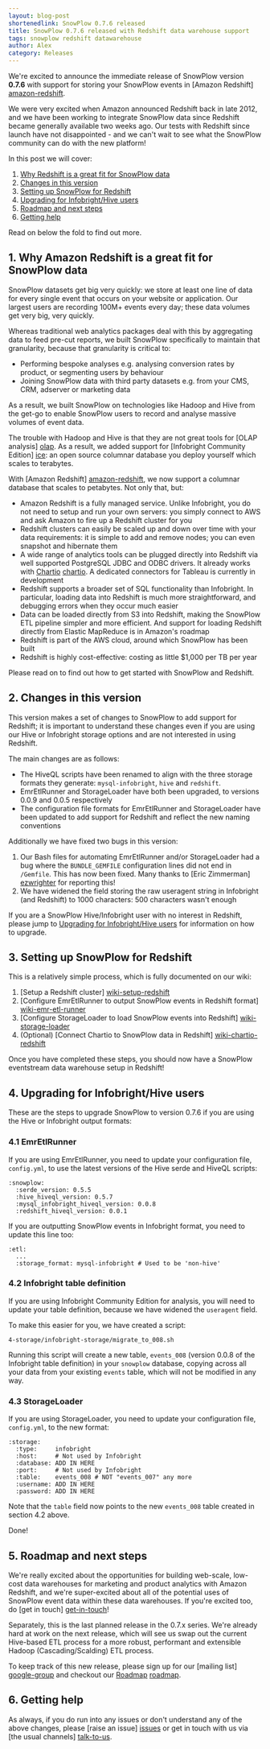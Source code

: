 ```yaml
---
layout: blog-post
shortenedlink: SnowPlow 0.7.6 released
title: SnowPlow 0.7.6 released with Redshift data warehouse support
tags: snowplow redshift datawarehouse
author: Alex
category: Releases
---
```


We're excited to announce the immediate release of SnowPlow version **0.7.6** with support for storing your SnowPlow events in [Amazon Redshift] [amazon-redshift].

We were very excited when Amazon announced Redshift back in late 2012, and we have been working to integrate SnowPlow data since Redshift became generally available two weeks ago. Our tests with Redshift since launch have not disappointed - and we can't wait to see what the SnowPlow community can do with the new platform!

In this post we will cover:

1. [Why Redshift is a great fit for SnowPlow data](/blog/2013/03/03/snowplow-0.7.6-released-with-redshift-data-warehouse-support#why-redshift)
2. [Changes in this version](/blog/2013/03/03/snowplow-0.7.6-released-with-redshift-data-warehouse-support#this-version)
3. [Setting up SnowPlow for Redshift](/blog/2013/03/03/snowplow-0.7.6-released-with-redshift-data-warehouse-support#snowplow-redshift)
4. [Upgrading for Infobright/Hive users](/blog/2013/03/03/snowplow-0.7.6-released-with-redshift-data-warehouse-support#upgrading)
5. [Roadmap and next steps](/blog/2013/03/03/snowplow-0.7.6-released-with-redshift-data-warehouse-support#roadmap)
6. [Getting help](/blog/2013/03/03/snowplow-0.7.6-released-with-redshift-data-warehouse-support#help)

Read on below the fold to find out more.

<!--more-->

<h2><a name="why-redshift">1. Why Amazon Redshift is a great fit for SnowPlow data</a></h2>

SnowPlow datasets get big very quickly: we store at least one line of data for every single event that occurs on your website or application. Our largest users are recording 100M+ events every day; these data volumes get very big, very quickly.

Whereas traditional web analytics packages deal with this by aggregating data to feed pre-cut reports, we built SnowPlow specifically to maintain that granularity, because that granularity is critical to:

* Performing bespoke analyses e.g. analysing conversion rates by product, or segmenting users by behaviour
* Joining SnowPlow data with third party datasets e.g. from your CMS, CRM, adserver or marketing data

As a result, we built SnowPlow on technologies like Hadoop and Hive from the get-go to enable SnowPlow users to record and analyse massive volumes of event data.

The trouble with Hadoop and Hive is that they are not great tools for [OLAP analysis] [olap]. As a result, we added support for [Infobright Community Edition] [ice]: an open source columnar database you deploy yourself which scales to terabytes.

With [Amazon Redshift] [amazon-redshift], we now support a columnar database that scales to petabytes. Not only that, but:

* Amazon Redshift is a fully managed service. Unlike Infobright, you do not need to setup and run your own servers: you simply connect to AWS and ask Amazon to fire up a Redshift cluster for you
* Redshift clusters can easily be scaled up and down over time with your data requirements: it is simple to add and remove nodes; you can even snapshot and hibernate them
* A wide range of analytics tools can be plugged directly into Redshift via well supported PostgreSQL JDBC and ODBC drivers. It already works with [Chartio] [chartio]. A dedicated connectors for Tableau is currently in development
* Redshift supports a broader set of SQL functionality than Infobright. In particular, loading data into Redshift is much more straightforward, and debugging errors when they occur much easier
* Data can be loaded directly from S3 into Redshift, making the SnowPlow ETL pipeline simpler and more efficient. And support for loading Redshift directly from Elastic MapReduce is in Amazon's roadmap
* Redshift is part of the AWS cloud, around which SnowPlow has been built
* Redshift is highly cost-effective: costing as little $1,000 per TB per year

Please read on to find out how to get started with SnowPlow and Redshift.

<h2><a name="this-version">2. Changes in this version</a></h2>

This version makes a set of changes to SnowPlow to add support for Redshift; it is important to understand these changes even if you are using our Hive or Infobright storage options and are not interested in using Redshift.

The main changes are as follows:

* The HiveQL scripts have been renamed to align with the three storage formats they generate: `mysql-infobright`, `hive` and `redshift`.
* EmrEtlRunner and StorageLoader have both been upgraded, to versions 0.0.9 and 0.0.5 respectively
* The configuration file formats for EmrEtlRunner and StorageLoader have been updated to add support for Redshift and reflect the new naming conventions

Additionally we have fixed two bugs in this version:

1. Our Bash files for automating EmrEtlRunner and/or StorageLoader had a bug where the `BUNDLE_GEMFILE` configuration lines did not end in `/Gemfile`. This has now been fixed. Many thanks to [Eric Zimmerman] [ezwrighter] for reporting this!
2. We have widened the field storing the raw useragent string in Infobright (and Redshift) to 1000 characters: 500 characters wasn't enough

If you are a SnowPlow Hive/Infobright user with no interest in Redshift, please jump to [Upgrading for Infobright/Hive users](FIXME#hive-ice-upgrade) for information on how to upgrade.

<h2><a name="snowplow-redshift">3. Setting up SnowPlow for Redshift</a></h2>

This is a relatively simple process, which is fully documented on our wiki:

1. [Setup a Redshift cluster] [wiki-setup-redshift]
2. [Configure EmrEtlRunner to output SnowPlow events in Redshift format] [wiki-emr-etl-runner]
3. [Configure StorageLoader to load SnowPlow events into Redshift] [wiki-storage-loader]
4. (Optional) [Connect Chartio to SnowPlow data in Redshift] [wiki-chartio-redshift]

Once you have completed these steps, you should now have a SnowPlow eventstream data warehouse setup in Redshift!

<h2><a name="upgrading">4. Upgrading for Infobright/Hive users</a></h2>

These are the steps to upgrade SnowPlow to version 0.7.6 if you are using the Hive or Infobright output formats:

### 4.1 EmrEtlRunner

If you are using EmrEtlRunner, you need to update your configuration file, `config.yml`, to use the latest versions of the Hive serde and HiveQL scripts:

    :snowplow:
      :serde_version: 0.5.5
      :hive_hiveql_version: 0.5.7
      :mysql_infobright_hiveql_version: 0.0.8
      :redshift_hiveql_version: 0.0.1

If you are outputting SnowPlow events in Infobright format, you need to update this line too:

    :etl:
      ...
      :storage_format: mysql-infobright # Used to be 'non-hive'

### 4.2 Infobright table definition

If you are using Infobright Community Edition for analysis, you will need to update your table definition, because we have widened the `useragent` field.

To make this easier for you, we have created a script:

    4-storage/infobright-storage/migrate_to_008.sh

Running this script will create a new table, `events_008` (version 0.0.8 of the Infobright table definition) in your `snowplow` database, copying across all your data from your existing `events` table, which will not be modified in any way.

### 4.3 StorageLoader

If you are using StorageLoader, you need to update your configuration file, `config.yml`, to the new format:

    :storage:
      :type:     infobright
      :host:     # Not used by Infobright
      :database: ADD IN HERE
      :port:     # Not used by Infobright
      :table:    events_008 # NOT "events_007" any more
      :username: ADD IN HERE
      :password: ADD IN HERE

Note that the `table` field now points to the new `events_008` table created in section 4.2 above.

Done!

<h2><a name="roadmap">5. Roadmap and next steps</a></h2>

We're really excited about the opportunities for building web-scale, low-cost data warehouses for marketing and product analytics with Amazon Redshift, and we're super-excited about all of the potential uses of SnowPlow event data within these data warehouses. If you're excited too, do [get in touch] [get-in-touch]!

Separately, this is the last planned release in the 0.7.x series. We're already hard at work on the next release, which will see us swap out the current Hive-based ETL process for a more robust, performant and extensible Hadoop (Cascading/Scalding) ETL process.

To keep track of this new release, please sign up for our [mailing list] [google-group] and checkout our [Roadmap] [roadmap].

<h2><a name="help">6. Getting help</a></h2>

As always, if you do run into any issues or don't understand any of the above changes, please [raise an issue] [issues] or get in touch with us via [the usual channels] [talk-to-us].

[amazon-redshift]: http://aws.amazon.com/redshift/
[olap]: http://en.wikipedia.org/wiki/Online_analytical_processing
[ice]: http://www.infobright.com/
[chartio]: http://chartio.com/
[ezwrighter]: https://github.com/EZWrighter

[wiki-setup-redshift]: https://github.com/snowplow/snowplow/wiki/setting-up-redshift
[wiki-emr-etl-runner]: https://github.com/snowplow/snowplow/wiki/1-Installing-EmrEtlRunner
[wiki-storage-loader]: https://github.com/snowplow/snowplow/wiki/1-Installing-the-StorageLoader
[wiki-chartio-redshift]: https://github.com/snowplow/snowplow/wiki/Setting-up-ChartIO-to-visualise-your-data#wiki-redshift

[get-in-touch]: mailto:sales@snowplowanalytics.com
[issues]: https://github.com/snowplow/snowplow/issues
[talk-to-us]: https://github.com/snowplow/snowplow/wiki/Talk-to-us
[google-group]: https://groups.google.com/forum/?fromgroups#!forum/snowplow-user
[roadmap]: https://github.com/snowplow/snowplow/wiki/Product-roadmap